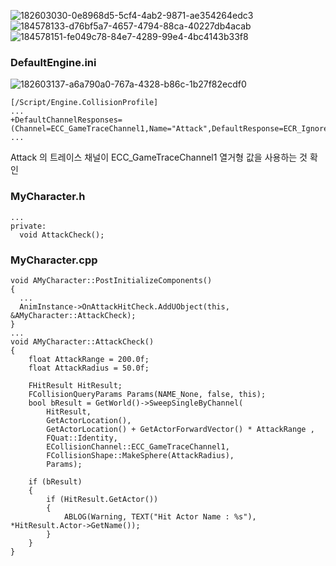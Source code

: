 ![182603030-0e8968d5-5cf4-4ab2-9871-ae354264edc3](https://user-images.githubusercontent.com/97510008/205431696-812ad166-d11b-4797-9d80-1f711c5c4691.png)
![184578133-d76bf5a7-4657-4794-88ca-40227db4acab](https://user-images.githubusercontent.com/97510008/205431656-c3705e59-f778-42fd-86b1-6e43825ded99.png)
![184578151-fe049c78-84e7-4289-99e4-4bc4143b33f8](https://user-images.githubusercontent.com/97510008/205431660-51fda455-3e65-4f78-9f6e-b65502b63aac.png)

### DefaultEngine.ini
![182603137-a6a790a0-767a-4328-b86c-1b27f82ecdf0](https://user-images.githubusercontent.com/97510008/205432013-f005a072-5fae-41a7-bc58-e63a4c7caa27.png)
```
[/Script/Engine.CollisionProfile]
...
+DefaultChannelResponses=(Channel=ECC_GameTraceChannel1,Name="Attack",DefaultResponse=ECR_Ignore,bTraceType=True,bStaticObject=False)
...
```
Attack 의 트레이스 채널이 ECC_GameTraceChannel1 열거형 값을 사용하는 것 확인

### MyCharacter.h
```
...
private:
  void AttackCheck();
```
### MyCharacter.cpp
```
void AMyCharacter::PostInitializeComponents()
{
  ...
  AnimInstance->OnAttackHitCheck.AddUObject(this, &AMyCharacter::AttackCheck);
}
...
void AMyCharacter::AttackCheck()
{
    float AttackRange = 200.0f;
    float AttackRadius = 50.0f;
    
	FHitResult HitResult;
	FCollisionQueryParams Params(NAME_None, false, this);
	bool bResult = GetWorld()->SweepSingleByChannel(
		HitResult,
		GetActorLocation(),
		GetActorLocation() + GetActorForwardVector() * AttackRange ,
		FQuat::Identity,
		ECollisionChannel::ECC_GameTraceChannel1,
		FCollisionShape::MakeSphere(AttackRadius),
		Params);
        
    if (bResult)
    {
        if (HitResult.GetActor())
        {
            ABLOG(Warning, TEXT("Hit Actor Name : %s"), *HitResult.Actor->GetName());
        }
    }
}
```
